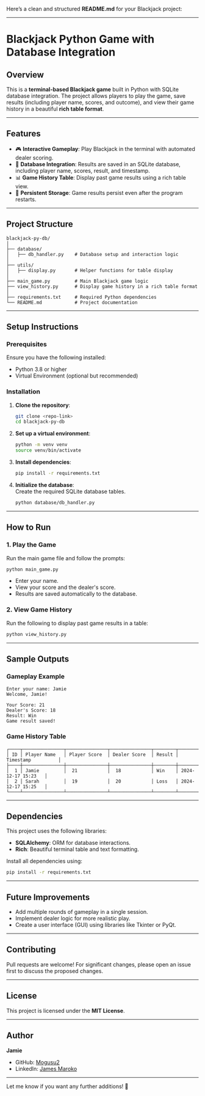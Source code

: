 Here’s a clean and structured **README.md** for your Blackjack project:

---

# Blackjack Python Game with Database Integration

## Overview  
This is a **terminal-based Blackjack game** built in Python with SQLite database integration. The project allows players to play the game, save results (including player name, scores, and outcome), and view their game history in a beautiful **rich table format**.

---

## Features  
- 🎮 **Interactive Gameplay**: Play Blackjack in the terminal with automated dealer scoring.  
- 🧩 **Database Integration**: Results are saved in an SQLite database, including player name, scores, result, and timestamp.  
- 📊 **Game History Table**: Display past game results using a rich table view.  
- 💾 **Persistent Storage**: Game results persist even after the program restarts.

---

## Project Structure  
```
blackjack-py-db/
│
├── database/
│   ├── db_handler.py    # Database setup and interaction logic
│
├── utils/
│   ├── display.py       # Helper functions for table display
│
├── main_game.py         # Main Blackjack game logic
├── view_history.py      # Display game history in a rich table format
│
├── requirements.txt     # Required Python dependencies
└── README.md            # Project documentation
```

---

## Setup Instructions  

### Prerequisites  
Ensure you have the following installed:  
- Python 3.8 or higher  
- Virtual Environment (optional but recommended)  

### Installation  

1. **Clone the repository**:
   ```bash
   git clone <repo-link>
   cd blackjack-py-db
   ```

2. **Set up a virtual environment**:
   ```bash
   python -m venv venv
   source venv/bin/activate
   ```

3. **Install dependencies**:
   ```bash
   pip install -r requirements.txt
   ```

4. **Initialize the database**:  
   Create the required SQLite database tables.  
   ```bash
   python database/db_handler.py
   ```

---

## How to Run  

### 1. Play the Game  
Run the main game file and follow the prompts:  
```bash
python main_game.py
```

- Enter your name.  
- View your score and the dealer's score.  
- Results are saved automatically to the database.

### 2. View Game History  
Run the following to display past game results in a table:  
```bash
python view_history.py
```

---

## Sample Outputs  

### Gameplay Example  
```
Enter your name: Jamie  
Welcome, Jamie!

Your Score: 21  
Dealer's Score: 18  
Result: Win  
Game result saved!
```

### Game History Table  
```
┌────┬───────────────┬───────────────┬───────────────┬────────┬────────────────────┐
│ ID │ Player Name   │ Player Score  │ Dealer Score  │ Result │ Timestamp          │
├────┼───────────────┼───────────────┼───────────────┼────────┼────────────────────┤
│  1 │ Jamie         │  21           │  18           │ Win    │ 2024-12-17 15:23   │
│  2 │ Sarah         │  19           │  20           │ Loss   │ 2024-12-17 15:25   │
└────┴───────────────┴───────────────┴───────────────┴────────┴────────────────────┘
```

---

## Dependencies  
This project uses the following libraries:
- **SQLAlchemy**: ORM for database interactions.  
- **Rich**: Beautiful terminal table and text formatting.

Install all dependencies using:  
```bash
pip install -r requirements.txt
```

---

## Future Improvements  
- Add multiple rounds of gameplay in a single session.  
- Implement dealer logic for more realistic play.  
- Create a user interface (GUI) using libraries like Tkinter or PyQt.  

---

## Contributing  
Pull requests are welcome! For significant changes, please open an issue first to discuss the proposed changes.  

---

## License  
This project is licensed under the **MIT License**.  

---

## Author  
**Jamie**  
- GitHub: [Mogusu2](https://github.com/Mogusu2)  
- LinkedIn: [James Maroko](https://www.linkedin.com/in/james-maroko/)

---

Let me know if you want any further additions! 🚀